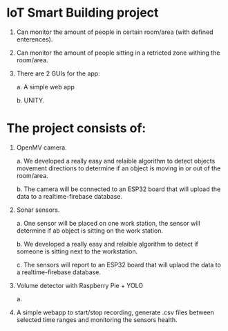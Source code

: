 # IoT Smart Building project

1. Can monitor the amount of people in certain room/area (with defined enterences).
2. Can monitor the amount of people sitting in a retricted zone withing the room/area.
3. There are 2 GUIs for the app: 

      a. A simple web app 
      
      b. UNITY.

# The project consists of:
1. OpenMV camera. 

   a. We developed a really easy and relaible algorithm to detect objects movement directions to determine if an object is moving in or out of the room/area.
   
   b. The camera will be connected to an ESP32 board that will upload the data to a realtime-firebase database.
   
2. Sonar sensors.

   a. One sensor will be placed on one work station, the sensor will determine if ab object is sitting on the work station.
   
   b. We developed a really easy and relaible algorithm to detect if someone is sitting next to the workstation.
   
   c. The sensors will report to an ESP32 board that will uplaod the data to a realtime-firebase database.
   
3. Volume detector with Raspberry Pie + YOLO

   a. 
   
4. A simple webapp to start/stop recording, generate .csv files between selected time ranges and monitoring the sensors health. 

